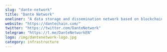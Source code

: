 ```yaml
---
slug: "dante-network"
title: "Dante Network"
oneliner: "A data storage and dissemination network based on blockchain and cryptography technology with flexible cross-chain service, secured privacy and high scalability."
website: "https://dantechain.com/"
twitter: "https://twitter.com/DanteNetwork"
telegram: "https://t.me/DanteNetworkEN"
logo: /img/dantenetwork-logo.jpg
category: infrastructure
---
```

